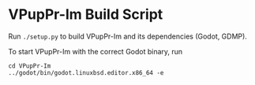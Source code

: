 # VPupPr-Im Build Script

Run `./setup.py` to build VPupPr-Im and its dependencies (Godot, GDMP).

To start VPupPr-Im with the correct Godot binary, run
```
cd VPupPr-Im
../godot/bin/godot.linuxbsd.editor.x86_64 -e
```
